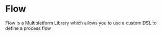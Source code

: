 # Flow

Flow is a Multiplatform Library which allows you to use a custom DSL to define a process flow